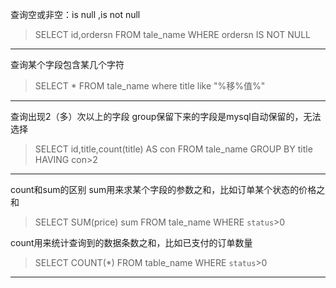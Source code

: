 查询空或非空：is null ,is not null
> SELECT id,ordersn FROM tale_name WHERE ordersn IS NOT NULL

------------

查询某个字段包含某几个字符
> SELECT * FROM tale_name where title like "%移%值%"

------------

查询出现2（多）次以上的字段
group保留下来的字段是mysql自动保留的，无法选择
> SELECT id,title,count(title) AS con FROM tale_name GROUP BY title HAVING con>2

------------

count和sum的区别
sum用来求某个字段的参数之和，比如订单某个状态的价格之和
> SELECT SUM(price) sum  FROM tale_name WHERE `status`>0

count用来统计查询到的数据条数之和，比如已支付的订单数量
> SELECT COUNT(*) FROM table_name WHERE `status`>0

------------
